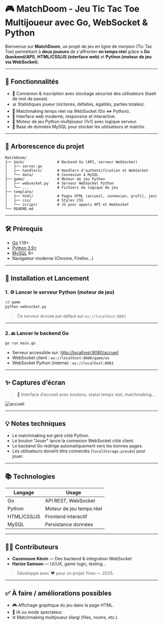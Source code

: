 
# 🎮 MatchDoom - Jeu Tic Tac Toe Multijoueur avec Go, WebSocket & Python

Bienvenue sur **MatchDoom**, un projet de jeu en ligne de morpion (Tic Tac Toe) permettant à **deux joueurs** de s'affronter **en temps réel** grâce à **Go (backend/API)**, **HTML/CSS/JS (interface web)** et **Python (moteur de jeu via WebSocket)**.

---

## 🚀 Fonctionnalités

- 🔐 Connexion & inscription avec stockage sécurisé des utilisateurs (hash de mot de passe).
- 📊 Statistiques joueur (victoires, défaites, égalités, parties totales).
- 💬 Matchmaking temps réel via WebSocket (Go <=> Python).
- 🎨 Interface web moderne, responsive et interactive.
- 🧠 Moteur de jeu Python multijoueur (1v1) avec logique serveur.
- 💾 Base de données MySQL pour stocker les utilisateurs et matchs.

---

## 📁 Arborescence du projet

```
MatchDoom/
├── back/               # Backend Go (API, serveur WebSocket)
│   ├── server.go
│   ├── handlers/       # Handlers d'authentification et WebSocket
│   └── data/           # Connexion à MySQL
├── game/               # Moteur de jeu Python
│   ├── websocket.py    # Serveur WebSocket Python
│   └── ...             # Fichiers de logique de jeu
├── template/
│   ├── html/           # Pages HTML (accueil, connexion, profil, jeu)
│   ├── css/            # Styles CSS
│   └── script/         # JS pour appels API et WebSocket
└── README.md
```

---

## 🛠️ Prérequis

- [Go](https://go.dev/) 1.19+
- [Python 3.9+](https://www.python.org/)
- [MySQL](https://www.mysql.com/) 8+
- Navigateur moderne (Chrome, Firefox…)

---

## 🔧 Installation et Lancement

### 1. ⚙️ Lancer le serveur Python (moteur de jeu)

```bash
cd game
python websocket.py
```

> Ce serveur écoute par défaut sur `ws://localhost:8081`

---

### 2. 🔙 Lancer le backend Go

```bash
go run main.go
```

- Serveur accessible sur: [http://localhost:8080/accueil](http://localhost:8080/accueil)
- WebSocket client : `ws://localhost:8080/game/ws`
- WebSocket Python (interne) : `ws://localhost:8081`

---

## ✨ Captures d’écran

> 🎥 Interface d’accueil avec boutons, statut temps réel, matchmaking…

![accueil](./template/ressource/image/screenshot_accueil.png)

---

## 💡 Notes techniques

- Le matchmaking est géré côté Python.
- Le bouton "Jouer" lance la connexion WebSocket côté client.
- Le backend Go redirige automatiquement vers les bonnes pages.
- Les utilisateurs doivent être connectés (`localStorage.pseudo`) pour jouer.

---

## 📚 Technologies

| Langage       | Usage                    |
|---------------|--------------------------|
| Go            | API REST, WebSocket      |
| Python        | Moteur de jeu temps réel |
| HTML/CSS/JS   | Frontend interactif      |
| MySQL         | Persistance données      |

---

## 🧑‍💻 Contributeurs

- **Cazeneuve Kévin** — Dev backend & intégration WebSocket
- **Harize Samson** — UI/UX, game logic, testing…

> Développé avec ❤️ pour un projet Ynov — 2025.  

---

## ✅ À faire / améliorations possibles

- 🎮 Affichage graphique du jeu dans la page HTML.
- 🧠 IA ou mode spectateur.
- 🌐 Matchmaking multijoueur élargi (files, rooms, etc.).

